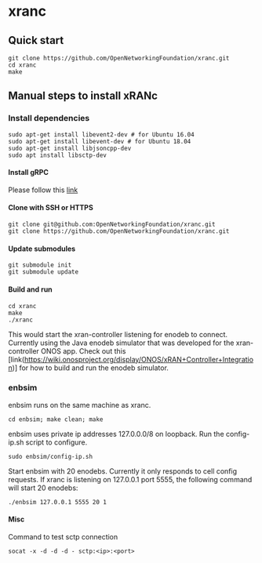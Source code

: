 # xranc

## Quick start
```
git clone https://github.com/OpenNetworkingFoundation/xranc.git
cd xranc
make
```

## Manual steps to install xRANc
### Install dependencies
```
sudo apt-get install libevent2-dev # for Ubuntu 16.04
sudo apt-get install libevent-dev # for Ubuntu 18.04
sudo apt-get install libjsoncpp-dev
sudo apt install libsctp-dev
```

#### Install gRPC
Please follow this [link](https://github.com/grpc/grpc/blob/v1.25.0/BUILDING.md)

#### Clone with SSH or HTTPS
```
git clone git@github.com:OpenNetworkingFoundation/xranc.git
git clone https://github.com/OpenNetworkingFoundation/xranc.git
```

#### Update submodules
```
git submodule init
git submodule update
```

#### Build and run
```
cd xranc
make
./xranc
```
This would start the xran-controller listening for enodeb to connect. Currently using the Java enodeb simulator that was developed for the xran-controller ONOS app. Check out this [link(https://wiki.onosproject.org/display/ONOS/xRAN+Controller+Integration)] for how to build and run the enodeb simulator.

### enbsim
enbsim runs on the same machine as xranc.
```
cd enbsim; make clean; make
```
enbsim uses private ip addresses 127.0.0.0/8 on loopback. Run the config-ip.sh script to configure.
```
sudo enbsim/config-ip.sh
```
Start enbsim with 20 enodebs. Currently it only responds to cell config requests. If xranc is listening on 127.0.0.1 port 5555, the following command will start 20 enodebs:
```
./enbsim 127.0.0.1 5555 20 1
```
#### Misc

Command to test sctp connection
```
socat -x -d -d -d - sctp:<ip>:<port>
```

